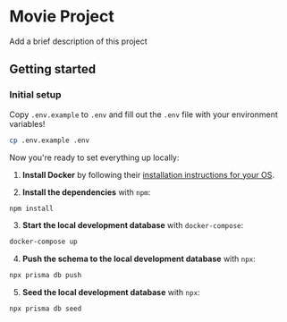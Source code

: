 # Movie Project

Add a brief description of this project

## Getting started

### Initial setup

Copy `.env.example` to `.env` and fill out the `.env` file with your environment variables!

```sh
cp .env.example .env
```

Now you're ready to set everything up locally:

1. **Install Docker** by following their [installation instructions for your OS](https://docs.docker.com/get-docker/).

2. **Install the dependencies** with `npm`:

```sh
npm install
```

3. **Start the local development database** with `docker-compose`:

```sh
docker-compose up
```

4. **Push the schema to the local development database** with `npx`:

```sh
npx prisma db push
```

5. **Seed the local development database** with `npx`:

```sh
npx prisma db seed
```